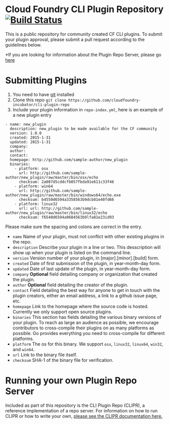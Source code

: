 Cloud Foundry CLI Plugin Repository [![Build Status](https://travis-ci.org/cloudfoundry-incubator/cli-plugin-repo.svg?branch=master)](https://travis-ci.org/cloudfoundry-incubator/cli-plugin-repo)
=================

This is a public repository for community created CF CLI plugins. To submit your plugin
approval, please submit a pull request according to the guidelines below.

*If you are looking for information about the Plugin Repo Server, please go [here](https://github.com/cloudfoundry-incubator/cli-plugin-repo/blob/master/CLIPR.md)

Submitting Plugins
=================
1. You need to have [git](http://git-scm.com/downloads) installed
1. Clone this repo `git clone https://github.com/cloudfoundry-incubator/cli-plugin-repo`
1. Include your plugin information in `repo-index.yml`, here is an example of a new plugin entry
```
- name: new_plugin
  description: new_plugin to be made available for the CF community
  version: 1.0.0
  created: 2015-1-31
  updated: 2015-1-31
  company:
  author:
  contact:
  homepage: http://github.com/sample-author/new_plugin
  binaries:
    - platform: osx 
      url: http://github.com/sample-author/new_plugin/raw/master/bin/osx/echo
      checksum: 2a087d5cddcfb057fbda91e611c33f46
    - platform: win64 
      url: http://github.com/sample-author/new_plugin/raw/master/bin/windows64/echo.exe
      checksum: b4550d6594a3358563b9dcb81e40fd66
    - platform: linux32
      url: url: http://github.com/sample-author/new_plugin/raw/master/bin/linux32/echo
      checksum: f6540d6594a9684563b9lfa81e23id93
```
Please make sure the spacing and colons are correct in the entry.
- `name` Name of your plugin, must not conflict with other existing plugins in the repo.
- `description` Describe your plugin in a line or two. This desscription will show up when your plugin is listed on the command line.
- `version` Version number of your plugin, in [major].[minor].[build] form.
- `created` Date of first submission of the plugin, in year-month-day form.
- `updated` Date of last update of the plugin, in year-month-day form.
- `company` <b>Optional</b> field detailing company or organization that created the plugin.
- `author` <b>Optional</b> field detailing the creator of the plugin.
- `contact` Field detailing the best way for anyone to get in touch with the plugin creators, either an email address, a link to a github issue page, etc.
- `homepage` Link to the homepage where the source code is hosted. Currently we only support open source plugins.
- `binaries` This section has fields detailing the various binary versions of your plugin. To reach as large an audience as possible, we encourage contributors to cross-compile their plugins on as many platforms as possible. Go provides everything you need to cross-compile for different platforms.
 - `platform` The os for this binary. We support `osx`, `linux32`, `linux64`, `win32`, and `win64`.
 - `url` Link to the binary file itself.
 - `checksum` SHA-1 of the binary file for verification.
 
Running your own Plugin Repo Server
=================
Included as part of this repository is the CLI Plugin Repo (CLIPR), a reference implementation of a repo server. For information on how to run CLIPR or how to write your own, [please see the CLIPR documentation here.](https://github.com/cloudfoundry-incubator/cli-plugin-repo/blob/master/CLIPR.md)

